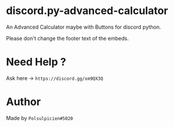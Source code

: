 # discord.py-advanced-calculator
An Advanced Calculator maybe with Buttons for discord python.

Please don't change the footer text of the embeds.

# Need Help ?
Ask here -> `https://discord.gg/xm9QX3Q`

# Author
Made by `Polsulpicien#5020`

